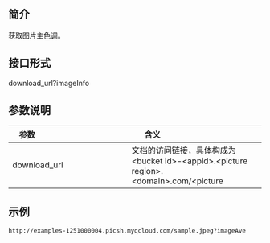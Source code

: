 ## 简介
获取图片主色调。
## 接口形式
download_url?imageInfo
## 参数说明
| 参数                                      | 含义                                       |
| --------------------------------------- | ---------------------------------------- |
|download_url                            |文档的访问链接，具体构成为&lt;bucket id&gt;-&lt;appid&gt;.&lt;picture region&gt;.&lt;domain&gt;.com/<picture  |
## 示例
```
http://examples-1251000004.picsh.myqcloud.com/sample.jpeg?imageAve
```
